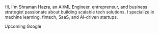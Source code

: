 Hi, I'm Shraman Hazra, an AI/ML Engineer, entrepreneur, and business strategist passionate about building scalable tech solutions. I specialize in machine learning, fintech, SaaS, and AI-driven startups.

Upcoming Google

<!---
Shraman123/Shraman123 is a ✨ special ✨ repository because its `README.md` (this file) appears on your GitHub profile.
You can click the Preview link to take a look at your changes.
--->
